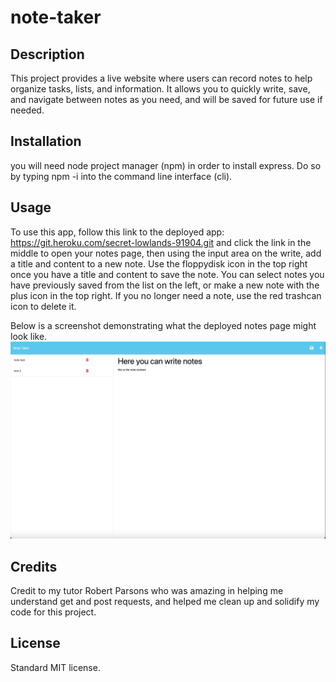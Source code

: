 # note-taker

## Description

This project provides a live website where users can record notes to help organize tasks, lists, and information. It allows you to quickly write, save, and navigate between notes as you need, and will be saved for future use if needed.

## Installation

you will need node project manager (npm) in order to install express. Do so by typing npm -i into the command line interface (cli).

## Usage

To use this app, follow this link to the deployed app: https://git.heroku.com/secret-lowlands-91904.git and click the link in the middle to open your notes page, then using the input area on the write, add a title and content to a new note. Use the floppydisk icon in the top right once you have a title and content to save the note. You can select notes you have previously saved from the list on the left, or make a new note with the plus icon in the top right. If you no longer need a note, use the red trashcan icon to delete it.

Below is a screenshot demonstrating what the deployed notes page might look like.
![screenshot of app](/images/screenshot.png)


## Credits

Credit to my tutor Robert Parsons who was amazing in helping me understand get and post requests, and helped me clean up and solidify my code for this project. 

## License

Standard MIT license.

